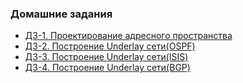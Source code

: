 ### Домашние задания
- [ДЗ-1. Проектирование адресного пространства](Lab1/)
- [ДЗ-2. Построение Underlay сети(OSPF)](Lab2/)
- [ДЗ-3. Построение Underlay сети(ISIS)](Lab3/)
- [ДЗ-4. Построение Underlay сети(BGP)](Lab4/)
